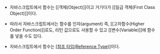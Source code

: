 - 자바스크립트에서 함수는 [[객체(Object)]]이고 거기다가 [[일급 객체(First Class Object)]]이다. 

- 따라서 자바스크립트에서는 함수를 인자(argument) 즉, [[고차함수(Higher Order Function)]]로도, 리턴 값으로도 사용할 수 있고 [[변수(Variable)]]에 함수를 넣을 수도 있다.

- 자바스크립트에서 함수는 [[참조 타입(Reference Type)]](주소)이다.